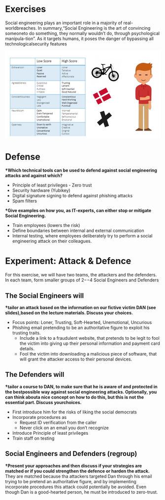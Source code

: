 # Exercises
Social engineering plays an important role in a majority of real-worldbreaches. In summary,“Social Engineering is the art of convincing someoneto do something, they normally wouldn’t do, through psychological manipula-tion”. As it targets humans, it poses the danger of bypassing all technologicalsecurity features

![Dan](./Dan.png)

# Defense
**†Which technical tools can be used to defend against social engineering attacks and against which?**  
* Principle of least privileges - Zero trust
* Security hardware (Yubikey)
* Digital signature signing to defend against phishing attacks
* Spam filters

**†Give examples on how you, as IT-experts, can either stop or mitigate Social Engineering.**  
* Train employees (lowers the risk)
* Define boundaries between internal and external communication
* Internal testing, where employees deliberately try to perform a social engineering attack on their colleagues.


# Experiment: Attack & Defence
For this exercise, we will have two teams, the attackers and the defenders. In each team, form smaller groups of 2−−4 Social Engineers and Defenders

## The Social Engineers will
**†tailor an attack based on the information on our fictive victim DAN (see slides),based on the lecture materials. Discuss your choices.**
* Focus points: Loner, Trusting, Soft-Hearted, Unemotional, Uncurious
* Phishing email pretending to be an authoritative figure to exploit his trusting traits.
  * Include a link to a fraudulent website, that pretends to be legit to fool the victim into giving up their personal information and payment card details.
  * Fool the victim into downloading a malicious piece of software, that will grant the attacker access to their personal devices.


## The Defenders will
**†tailor a course to DAN, to make sure that he is aware of and protected in the bestpossible way against social engineering attacks. Optionally, you can think abouta nice concept on how to do this, but this is not the essential part. Discuss yourchoices.**  
* First introduce him for the risks of liking the social democrats
* Incorporate procedures as
  * Request ID verification from the caller
  * Never click on an email you don’t recognize
* Introduce Principle of least privileges
* Train staff on testing

## Social Engineers and Defenders (regroup)
**†Present your approaches and then discuss if your strategies are matched or if you could strengthen the defence or harden the attack.**  
They are matched because tha attackers targeted Dan through his email trying to be pretend an authoritative figure, and by implementing incorporate procedures this attack could potentially be avoided. Even though Dan is a good-hearted person, he must be introduced to zero-trust.
